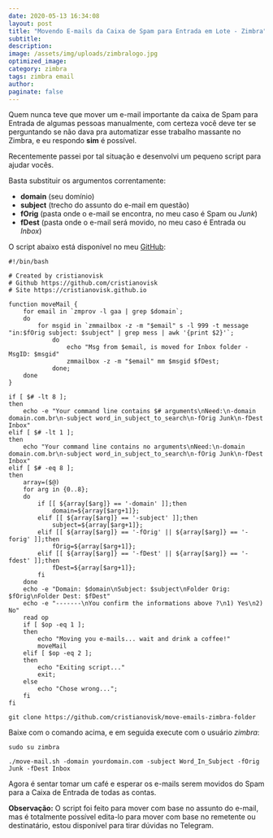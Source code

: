 ```yaml
---
date: 2020-05-13 16:34:08
layout: post
title: "Movendo E-mails da Caixa de Spam para Entrada em Lote - Zimbra"
subtitle:
description:
image: /assets/img/uploads/zimbralogo.jpg
optimized_image:
category: zimbra
tags: zimbra email
author:
paginate: false
---
```

Quem nunca teve que mover um e-mail importante da caixa de Spam para Entrada de algumas pessoas manualmente, com certeza você deve ter se perguntando se não dava pra automatizar esse trabalho massante no Zimbra, e eu respondo **sim** é possível.

Recentemente passei por tal situação e desenvolvi um pequeno script para ajudar vocês.

Basta substituir os argumentos correntamente:

- **domain** (seu domínio)
- **subject** (trecho do assunto do e-mail em questão)
- **fOrig** (pasta onde o e-mail se encontra, no meu caso é Spam ou *Junk*)
- **fDest** (pasta  onde o e-mail será movido, no meu caso é Entrada ou *Inbox*)

O script abaixo está disponível no meu [GitHub](https://github.com/cristianovisk/move-emails-zimbra-folder):
```shell
#!/bin/bash

# Created by cristianovisk
# Github https://github.com/cristianovisk
# Site https://cristianovisk.github.io

function moveMail {
    for email in `zmprov -l gaa | grep $domain`;
    do
        for msgid in `zmmailbox -z -m "$email" s -l 999 -t message "in:$fOrig subject: $subject" | grep mess | awk '{print $2}'`;
            do
                echo "Msg from $email, is moved for Inbox folder - MsgID: $msgid"   
                zmmailbox -z -m "$email" mm $msgid $fDest;
            done;
    done
}

if [ $# -lt 8 ];
then
    echo -e "Your command line contains $# arguments\nNeed:\n-domain domain.com.br\n-subject word_in_subject_to_search\n-fOrig Junk\n-fDest Inbox"
elif [ $# -lt 1 ];
then
    echo "Your command line contains no arguments\nNeed:\n-domain domain.com.br\n-subject word_in_subject_to_search\n-fOrig Junk\n-fDest Inbox"
elif [ $# -eq 8 ];
then
    array=($@)
    for arg in {0..8};
    do
        if [[ ${array[$arg]} == '-domain' ]];then
            domain=${array[$arg+1]};
        elif [[ ${array[$arg]} == '-subject' ]];then
            subject=${array[$arg+1]};
        elif [[ ${array[$arg]} == '-fOrig' || ${array[$arg]} == '-forig' ]];then
            fOrig=${array[$arg+1]};
        elif [[ ${array[$arg]} == '-fDest' || ${array[$arg]} == '-fdest' ]];then
            fDest=${array[$arg+1]};
        fi
    done
    echo -e "Domain: $domain\nSubject: $subject\nFolder Orig: $fOrig\nFolder Dest: $fDest"
    echo -e "-------\nYou confirm the informations above ?\n1) Yes\n2) No"
    read op
    if [ $op -eq 1 ];
    then
        echo "Moving you e-mails... wait and drink a coffee!"
        moveMail
    elif [ $op -eq 2 ];
    then
        echo "Exiting script..."
        exit;
    else
        echo "Chose wrong...";
    fi
fi
```
```shell
git clone https://github.com/cristianovisk/move-emails-zimbra-folder
```

Baixe com o comando acima, e em seguida execute com o usuário *zimbra*:

```shell
sudo su zimbra
```

```shell
./move-mail.sh -domain yourdomain.com -subject Word_In_Subject -fOrig Junk -fDest Inbox
```

Agora é sentar tomar um café e esperar os e-mails serem movidos do Spam para a Caixa de Entrada de todas as contas.

**Observação:** O script foi feito para mover com base no assunto do e-mail, mas é totalmente possível edita-lo para mover com base no remetente ou destinatário, estou disponível para tirar dúvidas no Telegram.